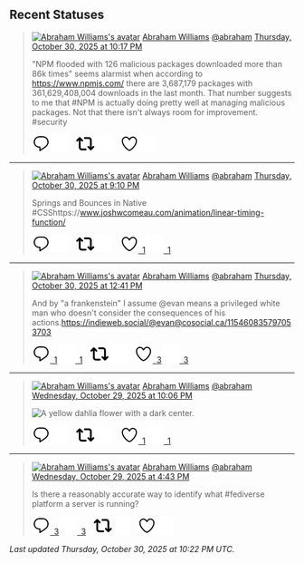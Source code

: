 ## Recent Statuses

> <a href="https://indieweb.social/@abraham"><img alt="Abraham Williams's avatar" src="https://cdn.masto.host/indiewebsocial/accounts/avatars/109/292/540/382/343/163/original/d00f2e03ce9c85b1.jpg" height="24" width="24" ></a> [Abraham Williams](https://indieweb.social/@abraham) [@abraham](https://indieweb.social/@abraham) [Thursday, October 30, 2025 at 10:17 PM](https://indieweb.social/@abraham/115465429845489404)
>
> &quot;NPM flooded with 126 malicious packages downloaded more than 86k times&quot; seems alarmist when according to https://www.npmjs.com/ there are 3,687,179 packages with 361,629,408,004 downloads in the last month. That number suggests to me that #NPM is actually doing pretty well at managing malicious packages. Not that there isn&#39;t always room for improvement. #security
>
> [![Reply](./images/reply_light.svg#gh-light-mode-only "Reply")](https://indieweb.social/@abraham/115465429845489404#gh-light-mode-only)[![Reply](./images/reply.svg#gh-dark-mode-only "Reply")](https://indieweb.social/@abraham/115465429845489404#gh-dark-mode-only)&emsp;[![Boost](./images/retweet_light.svg#gh-light-mode-only "Boost")](https://indieweb.social/@abraham/115465429845489404#gh-light-mode-only)[![Boost](./images/retweet.svg#gh-dark-mode-only "Boost")](https://indieweb.social/@abraham/115465429845489404#gh-dark-mode-only)&emsp;[![Favorite](./images/like_light.svg#gh-light-mode-only "Favorite")](https://indieweb.social/@abraham/115465429845489404#gh-light-mode-only)[![Favorite](./images/like.svg#gh-dark-mode-only "Favorite")](https://indieweb.social/@abraham/115465429845489404#gh-dark-mode-only)


---

> <a href="https://indieweb.social/@abraham"><img alt="Abraham Williams's avatar" src="https://cdn.masto.host/indiewebsocial/accounts/avatars/109/292/540/382/343/163/original/d00f2e03ce9c85b1.jpg" height="24" width="24" ></a> [Abraham Williams](https://indieweb.social/@abraham) [@abraham](https://indieweb.social/@abraham) [Thursday, October 30, 2025 at 9:10 PM](https://indieweb.social/@abraham/115465168282421660)
>
> Springs and Bounces in Native #CSShttps://www.joshwcomeau.com/animation/linear-timing-function/
>
> [![Reply](./images/reply_light.svg#gh-light-mode-only "Reply")](https://indieweb.social/@abraham/115465168282421660#gh-light-mode-only)[![Reply](./images/reply.svg#gh-dark-mode-only "Reply")](https://indieweb.social/@abraham/115465168282421660#gh-dark-mode-only)&emsp;[![Boost](./images/retweet_light.svg#gh-light-mode-only "Boost")](https://indieweb.social/@abraham/115465168282421660#gh-light-mode-only)[![Boost](./images/retweet.svg#gh-dark-mode-only "Boost")](https://indieweb.social/@abraham/115465168282421660#gh-dark-mode-only)&emsp;[![Favorite](./images/like_light.svg#gh-light-mode-only "Favorite")&ensp;1](https://indieweb.social/@abraham/115465168282421660#gh-light-mode-only)[![Favorite](./images/like.svg#gh-dark-mode-only "Favorite")&ensp;1](https://indieweb.social/@abraham/115465168282421660#gh-dark-mode-only)


---

> <a href="https://indieweb.social/@abraham"><img alt="Abraham Williams's avatar" src="https://cdn.masto.host/indiewebsocial/accounts/avatars/109/292/540/382/343/163/original/d00f2e03ce9c85b1.jpg" height="24" width="24" ></a> [Abraham Williams](https://indieweb.social/@abraham) [@abraham](https://indieweb.social/@abraham) [Thursday, October 30, 2025 at 12:41 PM](https://indieweb.social/@abraham/115463167612047193)
>
> And by &quot;a frankenstein&quot; I assume @evan means a privileged white man who doesn&#39;t consider the consequences of his actions.https://indieweb.social/@evan@cosocial.ca/115460835797053703
>
> [![Reply](./images/reply_light.svg#gh-light-mode-only "Reply")&ensp;1](https://indieweb.social/@abraham/115463167612047193#gh-light-mode-only)[![Reply](./images/reply.svg#gh-dark-mode-only "Reply")&ensp;1](https://indieweb.social/@abraham/115463167612047193#gh-dark-mode-only)&emsp;[![Boost](./images/retweet_light.svg#gh-light-mode-only "Boost")](https://indieweb.social/@abraham/115463167612047193#gh-light-mode-only)[![Boost](./images/retweet.svg#gh-dark-mode-only "Boost")](https://indieweb.social/@abraham/115463167612047193#gh-dark-mode-only)&emsp;[![Favorite](./images/like_light.svg#gh-light-mode-only "Favorite")&ensp;3](https://indieweb.social/@abraham/115463167612047193#gh-light-mode-only)[![Favorite](./images/like.svg#gh-dark-mode-only "Favorite")&ensp;3](https://indieweb.social/@abraham/115463167612047193#gh-dark-mode-only)


---

> <a href="https://indieweb.social/@abraham"><img alt="Abraham Williams's avatar" src="https://cdn.masto.host/indiewebsocial/accounts/avatars/109/292/540/382/343/163/original/d00f2e03ce9c85b1.jpg" height="24" width="24" ></a> [Abraham Williams](https://indieweb.social/@abraham) [@abraham](https://indieweb.social/@abraham) [Wednesday, October 29, 2025 at 10:06 PM](https://indieweb.social/@abraham/115459724354616608)
>
> 
>
> ![A yellow dahlia flower with a dark center.](https://cdn.masto.host/indiewebsocial/media_attachments/files/115/459/724/094/529/241/original/977962676f303747.jpg)
>
> [![Reply](./images/reply_light.svg#gh-light-mode-only "Reply")](https://indieweb.social/@abraham/115459724354616608#gh-light-mode-only)[![Reply](./images/reply.svg#gh-dark-mode-only "Reply")](https://indieweb.social/@abraham/115459724354616608#gh-dark-mode-only)&emsp;[![Boost](./images/retweet_light.svg#gh-light-mode-only "Boost")](https://indieweb.social/@abraham/115459724354616608#gh-light-mode-only)[![Boost](./images/retweet.svg#gh-dark-mode-only "Boost")](https://indieweb.social/@abraham/115459724354616608#gh-dark-mode-only)&emsp;[![Favorite](./images/like_light.svg#gh-light-mode-only "Favorite")&ensp;1](https://indieweb.social/@abraham/115459724354616608#gh-light-mode-only)[![Favorite](./images/like.svg#gh-dark-mode-only "Favorite")&ensp;1](https://indieweb.social/@abraham/115459724354616608#gh-dark-mode-only)


---

> <a href="https://indieweb.social/@abraham"><img alt="Abraham Williams's avatar" src="https://cdn.masto.host/indiewebsocial/accounts/avatars/109/292/540/382/343/163/original/d00f2e03ce9c85b1.jpg" height="24" width="24" ></a> [Abraham Williams](https://indieweb.social/@abraham) [@abraham](https://indieweb.social/@abraham) [Wednesday, October 29, 2025 at 4:43 PM](https://indieweb.social/@abraham/115458456913166686)
>
> Is there a reasonably accurate way to identify what #fediverse platform a server is running?
>
> [![Reply](./images/reply_light.svg#gh-light-mode-only "Reply")&ensp;3](https://indieweb.social/@abraham/115458456913166686#gh-light-mode-only)[![Reply](./images/reply.svg#gh-dark-mode-only "Reply")&ensp;3](https://indieweb.social/@abraham/115458456913166686#gh-dark-mode-only)&emsp;[![Boost](./images/retweet_light.svg#gh-light-mode-only "Boost")](https://indieweb.social/@abraham/115458456913166686#gh-light-mode-only)[![Boost](./images/retweet.svg#gh-dark-mode-only "Boost")](https://indieweb.social/@abraham/115458456913166686#gh-dark-mode-only)&emsp;[![Favorite](./images/like_light.svg#gh-light-mode-only "Favorite")](https://indieweb.social/@abraham/115458456913166686#gh-light-mode-only)[![Favorite](./images/like.svg#gh-dark-mode-only "Favorite")](https://indieweb.social/@abraham/115458456913166686#gh-dark-mode-only)


_Last updated Thursday, October 30, 2025 at 10:22 PM UTC._
